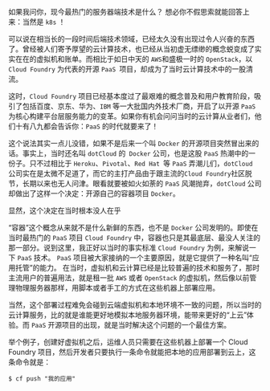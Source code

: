 如果我问你，现今最热门的服务器端技术是什么？
想必你不假思索就能回答上来：当然是 `k8s` ！

可以说在相当长的一段时间后端技术领域，已经太久没有出现过令人兴奋的东西了。曾经被人们寄予厚望的云计算技术，也已经从当初虚无缥缈的概念蜕变成了实实在在的虚拟机和账单。而相比于如日中天的 `AWS`和盛极一时的 `OpenStack`，以 `Cloud Foundry` 为代表的开源 `PaaS `项目，却成为了当时云计算技术中的一股清流。

这时，`Cloud Foundry` 项目已经基本度过了最艰难的概念普及和用户教育阶段，吸引了包括百度、京东、华为、`IBM` 等一大批国内外技术厂商，开启了以开源 `PaaS` 为核心构建平台层服务能力的变革。如果你有机会问问当时的云计算从业者们，他们十有八九都会告诉你：`PaaS` 的时代就要来了！

这个说法其实一点儿没错，如果不是后来一个叫 `Docker` 的开源项目突然冒出来的话。事实上，当时还名叫 `dotCloud` 的` Docker` 公司，也是这股 `PaaS` 热潮中的一份子。只不过相比于 `Heroku`、`Pivotal`、`Red Hat `等 `PaaS` 弄潮儿们，`dotCloud` 公司实在是太微不足道了，而它的主打产品由于跟主流的`Cloud Foundry`社区脱节，长期以来也无人问津。眼看就要被如火如荼的 `PaaS` 风潮抛弃，`dotCloud` 公司却做出了这样一个决定：开源自己的容器项目 `Docker`。

显然，这个决定在当时根本没人在乎

“容器”这个概念从来就不是什么新鲜的东西，也不是 `Docker` 公司发明的。即使在当时最热门的 `PaaS` 项目 `Cloud Foundry` 中，容器也只是其最底层、最没人关注的那一部分。说到这里，我正好以当时的事实标准 `Cloud Foundry` 为例，来解说一下 `PaaS` 技术。
`PaaS` 项目被大家接纳的一个主要原因，就是它提供了一种名叫“应用托管”的能力。 在当时，虚拟机和云计算已经是比较普遍的技术和服务了，那时主流用户的普遍用法，就是租一批 `AWS` 或者 `OpenStack` 的虚拟机，然后像以前管理物理服务器那样，用脚本或者手工的方式在这些机器上部署应用。

当然，这个部署过程难免会碰到云端虚拟机和本地环境不一致的问题，所以当时的云计算服务，比的就是谁能更好地模拟本地服务器环境，能带来更好的“上云”体验。而 `PaaS` 开源项目的出现，就是当时解决这个问题的一个最佳方案。

举个例子，创建好虚拟机之后，运维人员只需要在这些机器上部署一个 Cloud Foundry 项目，然后开发者只要执行一条命令就能把本地的应用部署到云上，这条命令就是：
```shell
$ cf push "我的应用"
```






